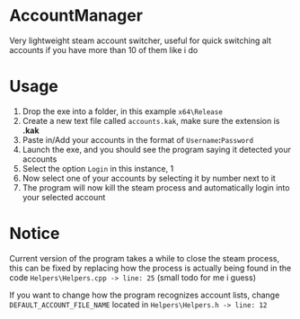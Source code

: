 # AccountManager
Very lightweight steam account switcher, useful for quick switching alt accounts if you have more than 10 of them like i do

# Usage
1. Drop the exe into a folder, in this example ``x64\Release``
2. Create a new text file called ``accounts.kak``, make sure the extension is **.kak**
3. Paste in/Add your accounts in the format of ``Username``**:**``Password``
4. Launch the exe, and you should see the program saying it detected your accounts
5. Select the option ``Login`` in this instance, 1
6. Now select one of your accounts by selecting it by number next to it
7. The program will now kill the steam process and automatically login into your selected account

# Notice
Current version of the program takes a while to close the steam process, this can be fixed by replacing how the process is actually being found in the code
 ``Helpers\Helpers.cpp -> line: 25`` (small todo for me i guess)
 
If you want to change how the program recognizes account lists, change ``DEFAULT_ACCOUNT_FILE_NAME`` located in ``Helpers\Helpers.h -> line: 12``
